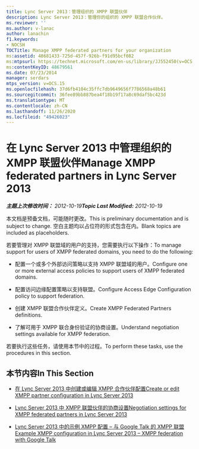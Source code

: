 ```yaml
---
title: Lync Server 2013：管理组织的 XMPP 联盟伙伴
description: Lync Server 2013：管理你的组织的 XMPP 联盟合作伙伴。
ms.reviewer: ''
ms.author: v-lanac
author: lanachin
f1.keywords:
- NOCSH
TOCTitle: Manage XMPP federated partners for your organization
ms:assetid: 48681433-725d-457f-926b-f91d95bcf082
ms:mtpsurl: https://technet.microsoft.com/en-us/library/JJ552450(v=OCS.15)
ms:contentKeyID: 48679561
ms.date: 07/23/2014
manager: serdars
mtps_version: v=OCS.15
ms.openlocfilehash: 37d6fb4104c35ffc7db9649656f7786568a48b61
ms.sourcegitcommit: 36fee89bb887bea4f18b19f17a8c69daf5bc423d
ms.translationtype: MT
ms.contentlocale: zh-CN
ms.lasthandoff: 11/26/2020
ms.locfileid: "49426023"
---
```

# <a name="manage-xmpp-federated-partners-in-lync-server-2013"></a><span data-ttu-id="24714-103">在 Lync Server 2013 中管理组织的 XMPP 联盟伙伴</span><span class="sxs-lookup"><span data-stu-id="24714-103">Manage XMPP federated partners in Lync Server 2013</span></span>

<div data-xmlns="http://www.w3.org/1999/xhtml">

<div class="topic" data-xmlns="http://www.w3.org/1999/xhtml" data-msxsl="urn:schemas-microsoft-com:xslt" data-cs="https://msdn.microsoft.com/">

<div data-asp="https://msdn2.microsoft.com/asp">



</div>

<div id="mainSection">

<div id="mainBody"><span data-ttu-id="24714-104">

<span> </span></span><span class="sxs-lookup"><span data-stu-id="24714-104">

<span> </span></span></span>

<span data-ttu-id="24714-105">_**主题上次修改时间：** 2012-10-19_</span><span class="sxs-lookup"><span data-stu-id="24714-105">_**Topic Last Modified:** 2012-10-19_</span></span>

<span data-ttu-id="24714-106">本文档是预备文档，可能随时更改。</span><span class="sxs-lookup"><span data-stu-id="24714-106">This is preliminary documentation and is subject to change.</span></span> <span data-ttu-id="24714-107">空白主题均以占位符的形式包含在内。</span><span class="sxs-lookup"><span data-stu-id="24714-107">Blank topics are included as placeholders.</span></span>

<span data-ttu-id="24714-108">若要管理对 XMPP 联盟域的用户的支持，您需要执行以下操作：</span><span class="sxs-lookup"><span data-stu-id="24714-108">To manage support for users of XMPP federated domains, you need to do the following:</span></span>

  - <span data-ttu-id="24714-109">配置一个或多个外部访问策略以支持 XMPP 联盟域的用户。</span><span class="sxs-lookup"><span data-stu-id="24714-109">Configure one or more external access policies to support users of XMPP federated domains.</span></span>

  - <span data-ttu-id="24714-110">配置访问边缘配置策略以支持联盟。</span><span class="sxs-lookup"><span data-stu-id="24714-110">Configure Access Edge Configuration policy to support federation.</span></span>

  - <span data-ttu-id="24714-111">创建 XMPP 联盟合作伙伴定义。</span><span class="sxs-lookup"><span data-stu-id="24714-111">Create XMPP Federated Partners definitions.</span></span>

  - <span data-ttu-id="24714-112">了解可用于 XMPP 联合身份验证的协商设置。</span><span class="sxs-lookup"><span data-stu-id="24714-112">Understand negotiation settings available for XMPP federation.</span></span>

<span data-ttu-id="24714-113">若要执行这些任务，请使用本节中的过程。</span><span class="sxs-lookup"><span data-stu-id="24714-113">To perform these tasks, use the procedures in this section.</span></span>

<div>

## <a name="in-this-section"></a><span data-ttu-id="24714-114">本节内容</span><span class="sxs-lookup"><span data-stu-id="24714-114">In This Section</span></span>

  - [<span data-ttu-id="24714-115">在 Lync Server 2013 中创建或编辑 XMPP 合作伙伴配置</span><span class="sxs-lookup"><span data-stu-id="24714-115">Create or edit XMPP partner configuration in Lync Server 2013</span></span>](lync-server-2013-create-or-edit-xmpp-partner-configuration.md)

  - [<span data-ttu-id="24714-116">Lync Server 2013 中 XMPP 联盟伙伴的协商设置</span><span class="sxs-lookup"><span data-stu-id="24714-116">Negotiation settings for XMPP federated partners in Lync Server 2013</span></span>](lync-server-2013-negotiation-settings-for-xmpp-federated-partners.md)

  - [<span data-ttu-id="24714-117">Lync Server 2013 中的示例 XMPP 配置 –  与 Google Talk 的 XMPP 联盟</span><span class="sxs-lookup"><span data-stu-id="24714-117">Example XMPP configuration in Lync Server 2013 – XMPP federation with Google Talk</span></span>](lync-server-2013-example-xmpp-configuration-–-xmpp-federation-with-google-talk.md)

<span data-ttu-id="24714-118"></div>

</div>

<span> </span>

</div>

</div>

</span><span class="sxs-lookup"><span data-stu-id="24714-118"></div>

</div>

<span> </span>

</div>

</div>

</span></span></div>

